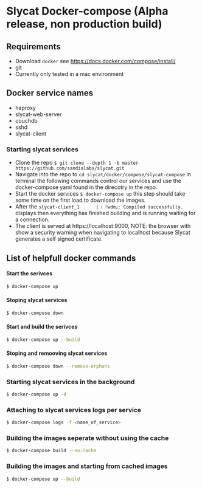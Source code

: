 # Slycat Docker-compose (Alpha release, non production build)
## Requirements
  - Download `docker` see https://docs.docker.com/compose/install/
  - git
  - Currently only tested in a mac environment
## Docker service names

- haproxy
- slycat-web-server
- couchdb
- sshd
- slycat-client

### Starting slycat services

- Clone the repo `$ git clone --depth 1 -b master https://github.com/sandialabs/slycat.git`
- Navigate into the repo to `cd slycat/docker/compose/slycat-compose` in terminal the following commands control our services and use the docker-compose yaml found in the direcotry in the repo.
- Start the docker services `$ docker-compose up` this step should take some time on the first load to download the images.
- After the `slycat-client_1      | ℹ ｢wdm｣: Compiled successfully.` displays then everything has finished building and is running waiting for a connection.
- The client is served at https://localhost:9000, NOTE: the browser with show a security warning when navigating to localhost because Slycat generates a self signed certificate.

## List of helpfull docker commands

#### Start the serivces

```bash
$ docker-compose up
```

#### Stoping slycat services
```bash
$ docker-compose down
```

#### Start and build the serivces

```bash
$ docker-compose up --build
```

#### Stoping and remooving slycat services
```bash
$ docker-compose down --remove-orphans 
```


### Starting slycat services in the background
```bash
$ docker-compose up -d
```


### Attaching to slycat services logs per service
```bash
$ docker-compose logs -f <name_of_service>
```

### Building the images seperate without using the cache
```bash
$ docker-compose build --no-cache
```

### Building the images and starting from cached images
```bash
$ docker-compose up --build
```
